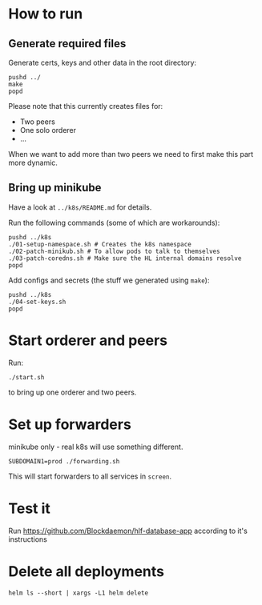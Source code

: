 # How to run

## Generate required files

Generate certs, keys and other data in the root directory:

    pushd ../
    make
    popd

Please note that this currently creates files for:

- Two peers
- One solo orderer
- ...

When we want to add more than two peers we need to first make this part more dynamic.

## Bring up minikube

Have a look at `../k8s/README.md` for details.

Run the following commands (some of which are workarounds):

    pushd ../k8s
    ./01-setup-namespace.sh # Creates the k8s namespace
    ./02-patch-minikub.sh # To allow pods to talk to themselves
    ./03-patch-coredns.sh # Make sure the HL internal domains resolve
    popd

Add configs and secrets (the stuff we generated using `make`):

    pushd ../k8s
    ./04-set-keys.sh
    popd

# Start orderer and peers

Run:

    ./start.sh

to bring up one orderer and two peers.

# Set up forwarders

minikube only - real k8s will use something different.

    SUBDOMAIN1=prod ./forwarding.sh

This will start forwarders to all services in `screen`.

# Test it

Run https://github.com/Blockdaemon/hlf-database-app according to it's instructions

# Delete all deployments

    helm ls --short | xargs -L1 helm delete
